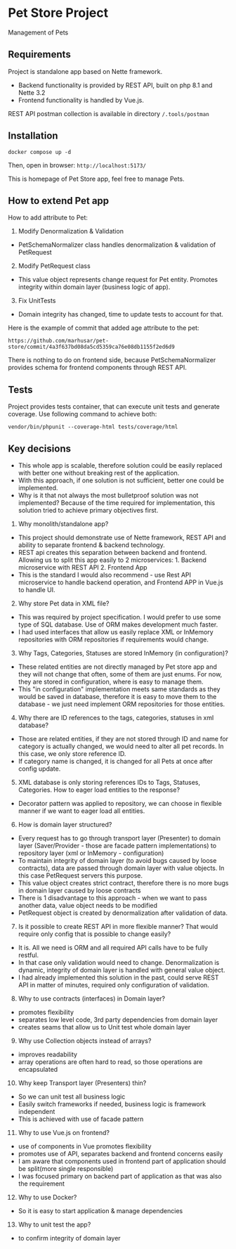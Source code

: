 Pet Store Project
=================

Management of Pets

Requirements
------------

Project is standalone app based on Nette framework.
* Backend functionality is provided by REST API, built on php 8.1 and Nette 3.2
* Frontend functionality is handled by Vue.js.

REST API postman collection is available in directory `/.tools/postman`

Installation
------------

```
docker compose up -d
```

Then, open in browser:
`http://localhost:5173/`

This is homepage of Pet Store app, feel free to manage Pets.

How to extend Pet app
------------

How to add attribute to Pet:

1. Modify Denormalization & Validation
- PetSchemaNormalizer class handles denormalization & validation of PetRequest
2. Modify PetRequest class
- This value object represents change request for Pet entity. Promotes integrity within domain layer (business logic of app).
3. Fix UnitTests
- Domain integrity has changed, time to update tests to account for that.

Here is the example of commit that added age attribute to the pet:

`https://github.com/marhusar/pet-store/commit/4a3f637bd08da5cd5359ca76e08db1155f2ed6d9`

There is nothing to do on frontend side, because PetSchemaNormalizer provides schema for frontend components through REST API.

Tests
------------

Project provides tests container, that can execute unit tests and generate coverage.
Use following command to achieve both:
```
vendor/bin/phpunit --coverage-html tests/coverage/html
```

Key decisions
------------

- This whole app is scalable, therefore solution could be easily replaced with better one without breaking rest of the application.
- With this approach, if one solution is not sufficient, better one could be implemented.
- Why is it that not always the most bulletproof solution was not implemented? Because of the time required for implementation, this solution tried to achieve primary objectives first.

1. Why monolith/standalone app?

- This project should demonstrate use of Nette framework, REST API and ability to separate frontend & backend technology.
- REST api creates this separation between backend and frontend. Allowing us to split this app easily to 2 microservices: 1. Backend microservice with REST API 2. Frontend App
- This is the standard I would also recommend - use Rest API microservice to handle backend operation, and Frontend APP in Vue.js to handle UI.

2. Why store Pet data in XML file?

- This was required by project specification. I would prefer to use some type of SQL database. Use of ORM makes development much faster.
- I had used interfaces that allow us easily replace XML or InMemory repositories with ORM repositories if requirements would change.

3. Why Tags, Categories, Statuses are stored InMemory (in configuration)?

- These related entities are not directly managed by Pet store app and they will not change that often, some of them are just enums. For now, they are stored in configuration, where is easy to manage them.
- This "in configuration" implementation meets same standards as they would be saved in database, therefore it is easy to move them to the database - we just need implement ORM repositories for those entities.

4. Why there are ID references to the tags, categories, statuses in xml database?

- Those are related entities, if they are not stored through ID and name for category is actually changed, we would need to alter all pet records. In this case, we only store reference ID.
- If category name is changed, it is changed for all Pets at once after config update.

5. XML database is only storing references IDs to Tags, Statuses, Categories. How to eager load entities to the response?
- Decorator pattern was applied to repository, we can choose in flexible manner if we want to eager load all entities.

6. How is domain layer structured?

- Every request has to go through transport layer (Presenter) to domain layer (Saver/Provider - those are facade pattern implementations) to repository layer (xml or InMemory - configuration)
- To maintain integrity of domain layer (to avoid bugs caused by loose contracts), data are passed through domain layer with value objects. In this case PetRequest servers this purpose.
- This value object creates strict contract, therefore there is no more bugs in domain layer caused by loose contracts
- There is 1 disadvantage to this approach - when we want to pass another data, value object needs to be modified
- PetRequest object is created by denormalization after validation of data.

7. Is it possible to create REST API in more flexible manner? That would require only config that is possible to change easily?
- It is. All we need is ORM and all required API calls have to be fully restful.
- In that case only validation would need to change. Denormalization is dynamic, integrity of domain layer is handled with general value object.
- I had already implemented this solution in the past, could serve REST API in matter of minutes, required only configuration of validation.

8. Why to use contracts (interfaces) in Domain layer?
- promotes flexibility
- separates low level code, 3rd party dependencies from domain layer
- creates seams that allow us to Unit test whole domain layer

9. Why use Collection objects instead of arrays?
- improves readability
- array operations are often hard to read, so those operations are encapsulated

10. Why keep Transport layer (Presenters) thin?
- So we can unit test all business logic
- Easily switch frameworks if needed, business logic is framework independent
- This is achieved with use of facade pattern

11. Why to use Vue.js on frontend?
- use of components in Vue promotes flexibility
- promotes use of API, separates backend and frontend concerns easily
- I am aware that components used in frontend part of application should be split(more single responsible)
- I was focused primary on backend part of application as that was also the requirement

12. Why to use Docker?
- So it is easy to start application & manage dependencies

13. Why to unit test the app?
- to confirm integrity of domain layer

